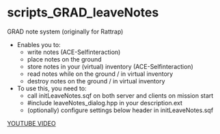 # scripts_GRAD_leaveNotes
GRAD note system (originally for Rattrap)

* Enables you to:
  * write notes (ACE-Selfinteraction)
  * place notes on the ground
  * store notes in your (virtual) inventory (ACE-Selfinteraction)
  * read notes while on the ground / in virtual inventory
  * destroy notes on the ground / in virtual inventory
* To use this, you need to:
  * call initLeaveNotes.sqf on both server and clients on mission start
  * #include leaveNotes_dialog.hpp in your description.ext
  * (optionally) configure settings below header in initLeaveNotes.sqf
  
  
[YOUTUBE VIDEO](https://www.youtube.com/watch?v=RiyfNgn-hQo&feature=youtu.be)
